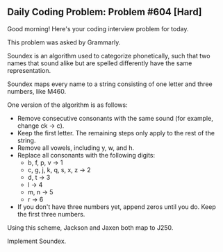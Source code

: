 ## Daily Coding Problem: Problem #604 [Hard]

Good morning! Here's your coding interview problem for today.

This problem was asked by Grammarly.

Soundex is an algorithm used to categorize phonetically, such that two names that sound alike but are spelled differently have the same representation.

Soundex maps every name to a string consisting of one letter and three numbers, like M460.

One version of the algorithm is as follows:

- Remove consecutive consonants with the same sound (for example, change ck -> c).
- Keep the first letter. The remaining steps only apply to the rest of the string.
- Remove all vowels, including y, w, and h.
- Replace all consonants with the following digits:
  - b, f, p, v → 1
  - c, g, j, k, q, s, x, z → 2
  - d, t → 3
  - l → 4
  - m, n → 5
  - r → 6
- If you don't have three numbers yet, append zeros until you do. Keep the first three numbers.

Using this scheme, Jackson and Jaxen both map to J250.

Implement Soundex.
